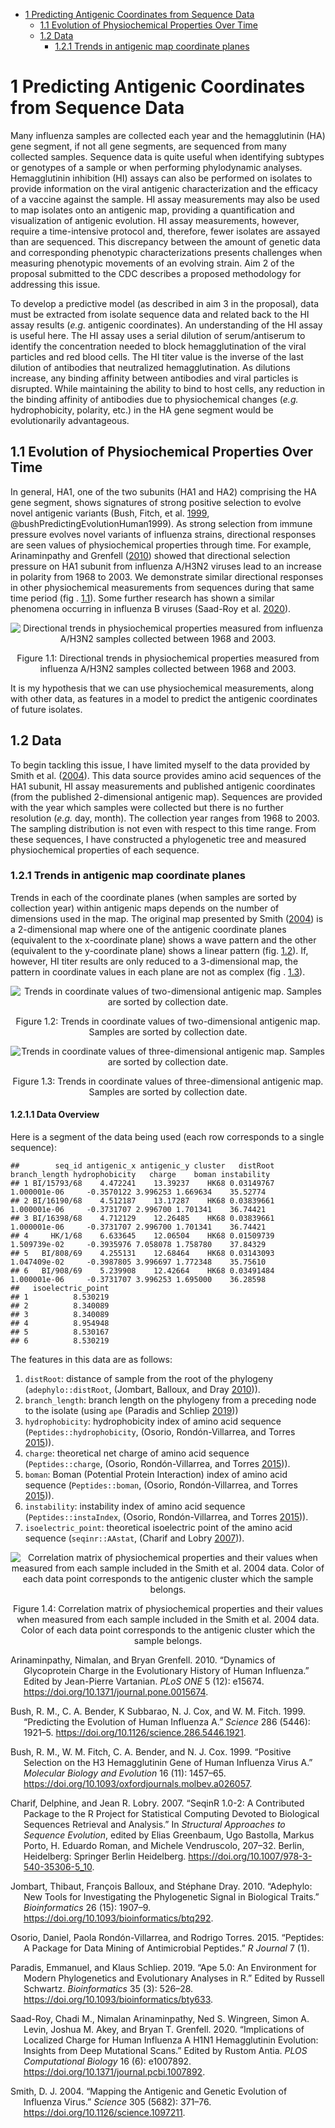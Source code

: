 -   [1 Predicting Antigenic Coordinates from Sequence
    Data](#predicting-antigenic-coordinates-from-sequence-data)
    -   [1.1 Evolution of Physiochemical Properties Over
        Time](#evolution-of-physiochemical-properties-over-time)
    -   [1.2 Data](#data)
        -   [1.2.1 Trends in antigenic map coordinate
            planes](#trends-in-antigenic-map-coordinate-planes)

1 Predicting Antigenic Coordinates from Sequence Data
=====================================================

Many influenza samples are collected each year and the hemagglutinin
(HA) gene segment, if not all gene segments, are sequenced from many
collected samples. Sequence data is quite useful when identifying
subtypes or genotypes of a sample or when performing phylodynamic
analyses. Hemagglutinin inhibition (HI) assays can also be performed on
isolates to provide information on the viral antigenic characterization
and the efficacy of a vaccine against the sample. HI assay measurements
may also be used to map isolates onto an antigenic map, providing a
quantification and visualization of antigenic evolution. HI assay
measurements, however, require a time-intensive protocol and, therefore,
fewer isolates are assayed than are sequenced. This discrepancy between
the amount of genetic data and corresponding phenotypic
characterizations presents challenges when measuring phenotypic
movements of an evolving strain. Aim 2 of the proposal submitted to the
CDC describes a proposed methodology for addressing this issue.

To develop a predictive model (as described in aim 3 in the proposal),
data must be extracted from isolate sequence data and related back to
the HI assay results (*e.g.* antigenic coordinates). An understanding of
the HI assay is useful here. The HI assay uses a serial dilution of
serum/antiserum to identify the concentration needed to block
hemagglutination of the viral particles and red blood cells. The HI
titer value is the inverse of the last dilution of antibodies that
neutralized hemagglutination. As dilutions increase, any binding
affinity between antibodies and viral particles is disrupted. While
maintaining the ability to bind to host cells, any reduction in the
binding affinity of antibodies due to physiochemical changes (*e.g.*
hydrophobicity, polarity, etc.) in the HA gene segment would be
evolutionarily advantageous.

1.1 Evolution of Physiochemical Properties Over Time
----------------------------------------------------

In general, HA1, one of the two subunits (HA1 and HA2) comprising the HA
gene segment, shows signatures of strong positive selection to evolve
novel antigenic variants (Bush, Fitch, et al.
[1999](#ref-bushPositiveSelectionH31999),
@bushPredictingEvolutionHuman1999). As strong selection from immune
pressure evolves novel variants of influenza strains, directional
responses are seen values of physiochemical properties through time. For
example, Arinaminpathy and Grenfell
([2010](#ref-arinaminpathyDynamicsGlycoproteinCharge2010)) showed that
directional selection pressure on HA1 subunit from influenza A/H3N2
viruses lead to an increase in polarity from 1968 to 2003. We
demonstrate similar directional responses in other physiochemical
measurements from sequences during that same time period (fig .
<a href="#fig:physiochemicalTrends">1.1</a>). Some further research has
shown a similar phenomena occurring in influenza B viruses (Saad-Roy et
al. [2020](#ref-saad-royImplicationsLocalizedCharge2020)).

<div class="figure" style="text-align: center">

<img src="../figure/physiochemicalTrends-1.png" alt="Directional trends in physiochemical properties measured from influenza A/H3N2 samples collected between 1968 and 2003."  />
<p class="caption">
Figure 1.1: Directional trends in physiochemical properties measured
from influenza A/H3N2 samples collected between 1968 and 2003.
</p>

</div>

It is my hypothesis that we can use physiochemical measurements, along
with other data, as features in a model to predict the antigenic
coordinates of future isolates.

1.2 Data
--------

To begin tackling this issue, I have limited myself to the data provided
by Smith et al. ([2004](#ref-smithMappingAntigenicGenetic2004a)). This
data source provides amino acid sequences of the HA1 subunit, HI assay
measurements and published antigenic coordinates (from the published
2-dimensional antigenic map). Sequences are provided with the year which
samples were collected but there is no further resolution (*e.g.* day,
month). The collection year ranges from 1968 to 2003. The sampling
distribution is not even with respect to this time range. From these
sequences, I have constructed a phylogenetic tree and measured
physiochemical properties of each sequence.

### 1.2.1 Trends in antigenic map coordinate planes

Trends in each of the coordinate planes (when samples are sorted by
collection year) within antigenic maps depends on the number of
dimensions used in the map. The original map presented by Smith
([2004](#ref-smithMappingAntigenicGenetic2004a)) is a 2-dimensional map
where one of the antigenic coordinate planes (equivalent to the
x-coordinate plane) shows a wave pattern and the other (equivalent to
the y-coordinate plane) shows a linear pattern
(fig. <a href="#fig:twoDimensionalTrend">1.2</a>). If, however, HI titer
results are only reduced to a 3-dimensional map, the pattern in
coordinate values in each plane are not as complex (fig .
<a href="#fig:threeDimensionalTrend">1.3</a>).

<div class="figure" style="text-align: center">

<img src="../figure/twoDimensionalTrend-1.png" alt="Trends in coordinate values of two-dimensional antigenic map. Samples are sorted by collection date."  />
<p class="caption">
Figure 1.2: Trends in coordinate values of two-dimensional antigenic
map. Samples are sorted by collection date.
</p>

</div>

<div class="figure" style="text-align: center">

<img src="../figure/threeDimensionalTrend-1.png" alt="Trends in coordinate values of three-dimensional antigenic map. Samples are sorted by collection date."  />
<p class="caption">
Figure 1.3: Trends in coordinate values of three-dimensional antigenic
map. Samples are sorted by collection date.
</p>

</div>

#### 1.2.1.1 Data Overview

Here is a segment of the data being used (each row corresponds to a
single sequence):

    ##        seq_id antigenic_x antigenic_y cluster   distRoot branch_length hydrophobicity   charge    boman instability
    ## 1 BI/15793/68    4.472241    13.39237    HK68 0.03149767  1.000001e-06     -0.3570122 3.996253 1.669634    35.52774
    ## 2 BI/16190/68    4.512187    13.17287    HK68 0.03839661  1.000001e-06     -0.3731707 2.996700 1.701341    36.74421
    ## 3 BI/16398/68    4.712129    12.26485    HK68 0.03839661  1.000001e-06     -0.3731707 2.996700 1.701341    36.74421
    ## 4     HK/1/68    6.633645    12.06504    HK68 0.01509739  1.509739e-02     -0.3935976 7.058078 1.758780    37.84329
    ## 5   BI/808/69    4.255131    12.68464    HK68 0.03143093  1.047409e-02     -0.3987805 3.996697 1.772348    35.75610
    ## 6   BI/908/69    5.239908    12.42664    HK68 0.03491484  1.000001e-06     -0.3731707 3.996253 1.695000    36.28598
    ##   isoelectric_point
    ## 1          8.530219
    ## 2          8.340089
    ## 3          8.340089
    ## 4          8.954948
    ## 5          8.530167
    ## 6          8.530219

The features in this data are as follows:

1.  `distRoot`: distance of sample from the root of the phylogeny
    (`adephylo::distRoot`, (Jombart, Balloux, and Dray
    [2010](#ref-jombartAdephyloNewTools2010))).
2.  `branch_length`: branch length on the phylogeny from a preceding
    node to the isolate (using `ape` (Paradis and Schliep
    [2019](#ref-paradisApeEnvironmentModern2019)))
3.  `hydrophobicity`: hydrophobicity index of amino acid sequence
    (`Peptides::hydrophobicity`, (Osorio, Rondón-Villarrea, and Torres
    [2015](#ref-osorioPeptidesPackageData2015))).
4.  `charge`: theoretical net charge of amino acid sequence
    (`Peptides::charge`, (Osorio, Rondón-Villarrea, and Torres
    [2015](#ref-osorioPeptidesPackageData2015))).
5.  `boman`: Boman (Potential Protein Interaction) index of amino acid
    sequence (`Peptides::boman`, (Osorio, Rondón-Villarrea, and Torres
    [2015](#ref-osorioPeptidesPackageData2015))).
6.  `instability`: instability index of amino acid sequence
    (`Peptides::instaIndex`, (Osorio, Rondón-Villarrea, and Torres
    [2015](#ref-osorioPeptidesPackageData2015))).
7.  `isoelectric_point`: theoretical isoelectric point of the amino acid
    sequence (`seqinr::AAstat`, (Charif and Lobry
    [2007](#ref-charifSeqinR02Contributed2007))).

<div class="figure" style="text-align: center">

<img src="../figure/physiochemicalCorrelationMatrix-1.png" alt="Correlation matrix of physiochemical properties and their values when measured from each sample included in the Smith et al. 2004 data. Color of each data point corresponds to the antigenic cluster which the sample belongs."  />
<p class="caption">
Figure 1.4: Correlation matrix of physiochemical properties and their
values when measured from each sample included in the Smith et al. 2004
data. Color of each data point corresponds to the antigenic cluster
which the sample belongs.
</p>

</div>

<div id="refs" class="references hanging-indent">

<div id="ref-arinaminpathyDynamicsGlycoproteinCharge2010">

Arinaminpathy, Nimalan, and Bryan Grenfell. 2010. “Dynamics of
Glycoprotein Charge in the Evolutionary History of Human Influenza.”
Edited by Jean-Pierre Vartanian. *PLoS ONE* 5 (12): e15674.
<https://doi.org/10.1371/journal.pone.0015674>.

</div>

<div id="ref-bushPredictingEvolutionHuman1999">

Bush, R. M., C. A. Bender, K Subbarao, N. J. Cox, and W. M. Fitch. 1999.
“Predicting the Evolution of Human Influenza A.” *Science* 286 (5446):
1921–5. <https://doi.org/10.1126/science.286.5446.1921>.

</div>

<div id="ref-bushPositiveSelectionH31999">

Bush, R. M., W. M. Fitch, C. A. Bender, and N. J. Cox. 1999. “Positive
Selection on the H3 Hemagglutinin Gene of Human Influenza Virus A.”
*Molecular Biology and Evolution* 16 (11): 1457–65.
<https://doi.org/10.1093/oxfordjournals.molbev.a026057>.

</div>

<div id="ref-charifSeqinR02Contributed2007">

Charif, Delphine, and Jean R. Lobry. 2007. “SeqinR 1.0-2: A Contributed
Package to the R Project for Statistical Computing Devoted to Biological
Sequences Retrieval and Analysis.” In *Structural Approaches to Sequence
Evolution*, edited by Elias Greenbaum, Ugo Bastolla, Markus Porto, H.
Eduardo Roman, and Michele Vendruscolo, 207–32. Berlin, Heidelberg:
Springer Berlin Heidelberg.
<https://doi.org/10.1007/978-3-540-35306-5_10>.

</div>

<div id="ref-jombartAdephyloNewTools2010">

Jombart, Thibaut, François Balloux, and Stéphane Dray. 2010. “Adephylo:
New Tools for Investigating the Phylogenetic Signal in Biological
Traits.” *Bioinformatics* 26 (15): 1907–9.
<https://doi.org/10.1093/bioinformatics/btq292>.

</div>

<div id="ref-osorioPeptidesPackageData2015">

Osorio, Daniel, Paola Rondón-Villarrea, and Rodrigo Torres. 2015.
“Peptides: A Package for Data Mining of Antimicrobial Peptides.” *R
Journal* 7 (1).

</div>

<div id="ref-paradisApeEnvironmentModern2019">

Paradis, Emmanuel, and Klaus Schliep. 2019. “Ape 5.0: An Environment for
Modern Phylogenetics and Evolutionary Analyses in R.” Edited by Russell
Schwartz. *Bioinformatics* 35 (3): 526–28.
<https://doi.org/10.1093/bioinformatics/bty633>.

</div>

<div id="ref-saad-royImplicationsLocalizedCharge2020">

Saad-Roy, Chadi M., Nimalan Arinaminpathy, Ned S. Wingreen, Simon A.
Levin, Joshua M. Akey, and Bryan T. Grenfell. 2020. “Implications of
Localized Charge for Human Influenza A H1N1 Hemagglutinin Evolution:
Insights from Deep Mutational Scans.” Edited by Rustom Antia. *PLOS
Computational Biology* 16 (6): e1007892.
<https://doi.org/10.1371/journal.pcbi.1007892>.

</div>

<div id="ref-smithMappingAntigenicGenetic2004a">

Smith, D. J. 2004. “Mapping the Antigenic and Genetic Evolution of
Influenza Virus.” *Science* 305 (5682): 371–76.
<https://doi.org/10.1126/science.1097211>.

</div>

</div>
